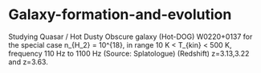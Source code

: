 # Galaxy-formation-and-evolution
Studying Quasar / Hot Dusty Obscure galaxy (Hot-DOG) W0220+0137 for the special case n_{H_2} = 10^{18}, in range 10 K < T_{kin} < 500 K, frequency 110 Hz to 1100 Hz (Source: Splatologue) (Redshift) z=3.13,3.22 and z=3.63.
